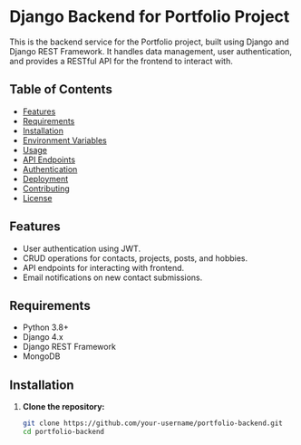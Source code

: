 # Django Backend for Portfolio Project

This is the backend service for the Portfolio project, built using Django and Django REST Framework. It handles data management, user authentication, and provides a RESTful API for the frontend to interact with.

## Table of Contents

- [Features](#features)
- [Requirements](#requirements)
- [Installation](#installation)
- [Environment Variables](#environment-variables)
- [Usage](#usage)
- [API Endpoints](#api-endpoints)
- [Authentication](#authentication)
- [Deployment](#deployment)
- [Contributing](#contributing)
- [License](#license)

## Features

- User authentication using JWT.
- CRUD operations for contacts, projects, posts, and hobbies.
- API endpoints for interacting with frontend.
- Email notifications on new contact submissions.

## Requirements

- Python 3.8+
- Django 4.x
- Django REST Framework
- MongoDB

## Installation

1. **Clone the repository:**

   ```bash
   git clone https://github.com/your-username/portfolio-backend.git
   cd portfolio-backend
